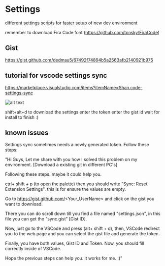 # Settings
different settings scripts for faster setup of new dev environment 

remember to download Fira Code font (https://github.com/tonsky/FiraCode)

## Gist
https://gist.github.com/dedmau5/67492f74894b5a2563afb2140921b975

## tutorial for vscode settings sync
https://marketplace.visualstudio.com/items?itemName=Shan.code-settings-sync

![alt text](https://media.giphy.com/media/xT9IglKxSqs2Wdwq2c/source.gif)

shift+alt+d to download the settings
enter the token
enter the gist id
wait for install to finish :)

## known issues
Settings sync sometimes needs a newly generated token. Follow these steps:

"Hi Guys,
Let me share with you how I solved this problem on my environment. [Download a existing git in different PC's]

Following these steps. maybe it could help you.

ctrl+ shift + p (to open the palette) then you should write "Sync: Reset Extension Settings". this is for ensure the values are empty.

Go to https://gist.github.com/<Your_UserName> and click on the gist you want to download.

There you can do scroll down till you find a file named "settings.json", in this file you can get the "sync.gist" [Gist ID].

Now, just go to the VSCode and press (alt+ shift + d), then, VSCode redirect you to the web page and you can select the gist file and generate the token.

Finally, you have both values, Gist ID and Token. Now, you should fill correctly inside of VSCode.

Hope the previous steps can help you. it works for me. :)"

